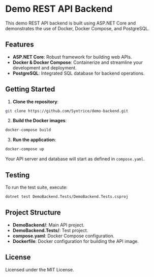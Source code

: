 # Demo REST API Backend

This demo REST API backend is built using ASP.NET Core and demonstrates the use of Docker, Docker Compose, and PostgreSQL.

## Features
- **ASP.NET Core**: Robust framework for building web APIs.
- **Docker & Docker Compose**: Containerize and streamline your development and deployment.
- **PostgreSQL**: Integrated SQL database for backend operations.

## Getting Started

1. **Clone the repository**:
```bash
git clone https://github.com/Syntrice/demo-backend.git
```

2. **Build the Docker images**:
```bash
docker-compose build
```

3. **Run the application**:
```bash
docker-compose up
```

Your API server and database will start as defined in `compose.yaml`.

## Testing

To run the test suite, execute:
```bash
dotnet test DemoBackend.Tests/DemoBackend.Tests.csproj
```

## Project Structure

- **DemoBackend/**: Main API project.
- **DemoBackend.Tests/**: Test project.
- **compose.yaml**: Docker Compose configuration.
- **Dockerfile**: Docker configuration for building the API image.

## License

Licensed under the MIT License.
